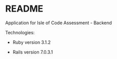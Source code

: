 # README

Application for Isle of Code Assessment - Backend

Technologies:

* Ruby version 3.1.2

* Rails version 7.0.3.1
